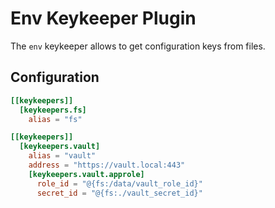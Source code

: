 # Env Keykeeper Plugin

The `env` keykeeper allows to get configuration keys from files.

## Configuration
```toml
[[keykeepers]]
  [keykeepers.fs]
    alias = "fs"

[[keykeepers]]
  [keykeepers.vault]
    alias = "vault"
    address = "https://vault.local:443"
    [keykeepers.vault.approle]
      role_id = "@{fs:/data/vault_role_id}"
      secret_id = "@{fs:./vault_secret_id}"
```
